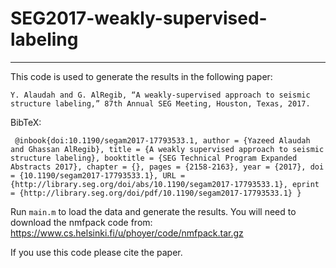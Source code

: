 # SEG2017-weakly-supervised-labeling

----

This code is used to generate the results in the following paper:

`Y. Alaudah and G. AlRegib, “A weakly-supervised approach to seismic structure labeling,” 87th Annual SEG Meeting, Houston, Texas, 2017.`

BibTeX:

` 
@inbook{doi:10.1190/segam2017-17793533.1,
author = {Yazeed Alaudah and Ghassan AlRegib},
title = {A weakly supervised approach to seismic structure labeling},
booktitle = {SEG Technical Program Expanded Abstracts 2017},
chapter = {},
pages = {2158-2163},
year = {2017},
doi = {10.1190/segam2017-17793533.1},
URL = {http://library.seg.org/doi/abs/10.1190/segam2017-17793533.1},
eprint = {http://library.seg.org/doi/pdf/10.1190/segam2017-17793533.1}
}
`

Run `main.m` to load the data and generate the results.  You will need to download the nmfpack code from:
https://www.cs.helsinki.fi/u/phoyer/code/nmfpack.tar.gz


If you use this code please cite the paper.
